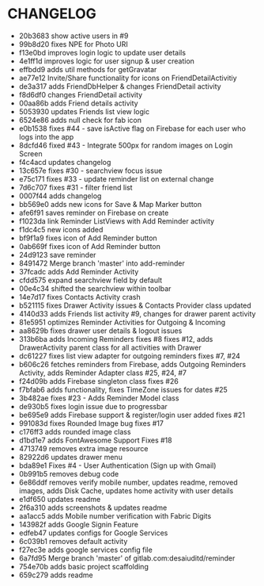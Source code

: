 CHANGELOG
=========

- 20b3683 show active users in #9
- 99b8d20 fixes NPE for Photo URI
- f13e0bd improves login logic to update user details
- 4e1ff1d improves logic for user signup & user creation
- effbdd9 adds util methods for getGravatar
- ae77e12 Invite/Share functionality for icons on FriendDetailActivitiy
- de3a317 adds FriendDbHelper & changes FriendDetail activity
- f8d6df0 changes FriendDetail activity
- 00aa86b adds Friend details activity
- 5053930 updates Friends list view logic
- 6524e86 adds null check for fab icon
- e0b1538 fixes #44 - save isActive flag on Firebase for each user who logs into the app
- 8dcfd46 fixed #43 - Integrate 500px for random images on Login Screen
- f4c4acd updates changelog
- 13c657e fixes #30 - searchview focus issue
- e75c171 fixes #33 - update reminder list on external change
- 7d6c707 fixes #31 - filter friend list
- 0007f44 adds changelog
- bb569e0 adds new icons for Save & Map Marker button
- afe6f91 saves reminder on Firebase on create
- f1023da link Reminder ListViews with Add Reminder activity
- f1dc4c5 new icons added
- bf9f1a9 fixes icon of Add Reminder button
- 0ab669f fixes icon of Add Reminder button
- 24d9123 save reminder
- 8491472 Merge branch 'master' into add-reminder
- 37fcadc adds Add Reminder Activity
- cfdd575 expand searchview field by default
- 00e4c34 shifted the searchview within toolbar
- 14e7d17 fixes Contacts Activity crash
- b521115 fixes Drawer Activity issues & Contacts Provider class updated
- 4140d33 adds Friends list activity #9, changes for drawer parent activity
- 81e5951 optimizes Reminder Activities for Outgoing & Incoming
- aa8629b fixes drawer user details & logout issues
- 313b6ba adds Incoming Reminders fixes #8 fixes #12, adds DrawerActivity parent class for all activities with Drawer
- dc61227 fixes list view adapter for outgoing reminders fixes #7, #24
- b606c26 fetches reminders from Firebase, adds Outgoing Reminders Activity, adds Reminder Adapter class #25, #24, #7
- f24d09b adds Firebase singleton class fixes #26
- f7bfab6 adds  functionality, fixes TimeZone issues for dates #25
- 3b482ae fixes #23 - Adds Reminder Model class
- de930b5 fixes login issue due to progressbar
- be695e9 adds Firebase support & register/login user added fixes #21
- 991083d fixes Rounded Image bug fixes #17
- c176ff3 adds rounded image class
- d1bd1e7 adds FontAwesome Support Fixes #18
- 4713749 removes extra image resource
- 82922d6 updates drawer menu
- bda89e1 Fixes #4 - User Authentication (Sign up with Gmail)
- 0b991b5 removes debug code
- 6e86ddf removes verify mobile number, updates readme, removed images, adds Disk Cache, updates home activity with user details
- e1df650 updates readme
- 2f6a310 adds screenshots & updates readme
- aa1acc5 adds Mobile number verification with Fabric Digits
- 143982f adds Google Signin Feature
- edfeb47 updates configs for Google Services
- 6c039b1 removes default activity
- f27ec3e adds google services config file
- 6a7fd95 Merge branch 'master' of gitlab.com:desaiuditd/reminder
- 754e70b adds basic project scaffolding
- 659c279 adds readme
